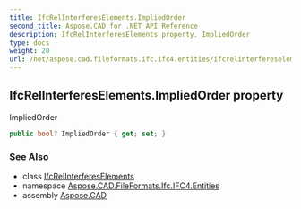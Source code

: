 ```yaml
---
title: IfcRelInterferesElements.ImpliedOrder
second_title: Aspose.CAD for .NET API Reference
description: IfcRelInterferesElements property. ImpliedOrder
type: docs
weight: 20
url: /net/aspose.cad.fileformats.ifc.ifc4.entities/ifcrelinterfereselements/impliedorder/
---
```

## IfcRelInterferesElements.ImpliedOrder property

ImpliedOrder

```csharp
public bool? ImpliedOrder { get; set; }
```

### See Also

* class [IfcRelInterferesElements](../)
* namespace [Aspose.CAD.FileFormats.Ifc.IFC4.Entities](../../ifcrelinterfereselements/)
* assembly [Aspose.CAD](../../../)


